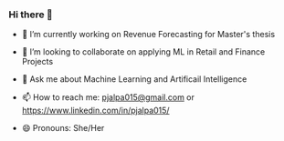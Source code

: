 ### Hi there 👋

<!--
**jalpa015/jalpa015** is a ✨ _special_ ✨ repository because its `README.md` (this file) appears on your GitHub profile.

Here are some ideas to get you started:
- ⚡ Fun fact: ...
- 🤔 I’m looking for help with ...
- 🌱 I’m currently learning ...
-->

- 🔭 I’m currently working on Revenue Forecasting for Master's thesis

- 👯 I’m looking to collaborate on applying ML in Retail and Finance Projects

- 💬 Ask me about Machine Learning and Artificail Intelligence

- 📫 How to reach me: pjalpa015@gmail.com or https://www.linkedin.com/in/pjalpa015/

- 😄 Pronouns: She/Her


